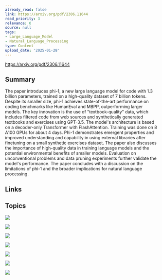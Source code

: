 ```yaml
---
already_read: false
link: https://arxiv.org/pdf/2306.11644
read_priority: 3
relevance: 0
source: null
tags:
- Large_Language_Model
- Natural_Language_Processing
type: Content
upload_date: '2025-01-28'
---
```


https://arxiv.org/pdf/2306.11644
## Summary

The paper introduces phi-1, a new large language model for code with 1.3 billion parameters, trained on a high-quality dataset of 7 billion tokens. Despite its smaller size, phi-1 achieves state-of-the-art performance on coding benchmarks like HumanEval and MBPP, outperforming larger models. The key innovation is the use of "textbook-quality" data, which includes filtered code from web sources and synthetically generated textbooks and exercises using GPT-3.5. The model's architecture is based on a decoder-only Transformer with FlashAttention. Training was done on 8 A100 GPUs for about 4 days. Phi-1 demonstrates emergent properties and improved understanding and capability in using external libraries after finetuning on a small synthetic exercises dataset. The paper also discusses the importance of high-quality data in training language models and the potential environmental benefits of smaller models. Evaluation on unconventional problems and data pruning experiments further validate the model's performance. The paper concludes with a discussion on the limitations of phi-1 and the broader implications for natural language processing.
## Links


## Topics

![](topics/Model/Phi)

![](topics/Concept/Textbook%20Quality%20Data)

![](topics/Concept/Data%20Decontamination)

![](topics/Concept/Synthetic%20Data%20Generation)

![](topics/Concept/Model%20Emergent%20Properties)

![](topics/Concept/Data%20Pruning)

![](topics/Concept/Scaling%20Laws)